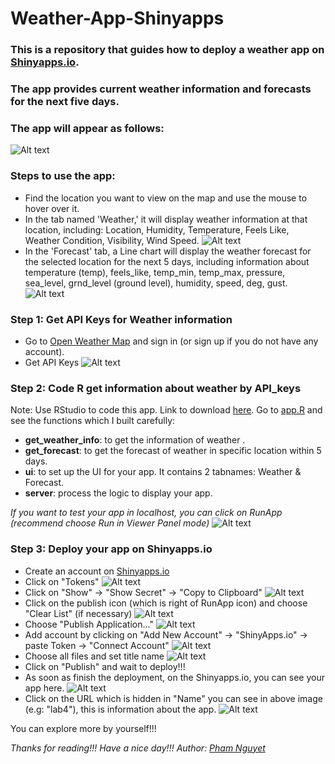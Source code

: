 # Weather-App-Shinyapps

### This is a repository that guides how to deploy a weather app on [Shinyapps.io](https://www.shinyapps.io/). 
### The app provides current weather information and forecasts for the next five days.

### The app will appear as follows:
![Alt text](images//image.png)
### Steps to use the app:
- Find the location you want to view on the map and use the mouse to hover over it.
- In the tab named 'Weather,' it will display weather information at that location, including: Location, Humidity, Temperature, Feels Like, Weather Condition, Visibility, Wind Speed.
![Alt text](images//image1.png)
- In the 'Forecast' tab, a Line chart will display the weather forecast for the selected location for the next 5 days, including information about temperature (temp), feels_like, temp_min, temp_max, pressure, sea_level, grnd_level (ground level), humidity, speed, deg, gust.
![Alt text](images//image2.png)

### Step 1: Get API Keys for Weather information
- Go to [Open Weather Map](https://openweathermap.org/api) and sign in (or sign up if you do not have any account).
- Get API Keys 
![Alt text](images//apikeys_weather_info.png)

### Step 2: Code R get information about weather by API_keys
Note: Use RStudio to code this app. Link to download [here](https://posit.co/download/rstudio-desktop/).
Go to [app.R](app.R) and see the functions which I built carefully:
- **get_weather_info**: to get the information of weather .
- **get_forecast**: to get the forecast of weather in specific location within 5 days.
- **ui**: to set up the UI for your app. It contains 2 tabnames: Weather & Forecast.
- **server**: process the logic to display your app.

*If you want to test your app in localhost, you can click on RunApp (recommend choose Run in Viewer Panel mode)*
![Alt text](images//run_in_viewer_panel.png)

### Step 3: Deploy your app on Shinyapps.io
- Create an account on [Shinyapps.io](https://www.shinyapps.io/)
- Click on "Tokens" 
![Alt text](images//get_token.png)
- Click on "Show" -> "Show Secret" -> "Copy to Clipboard"
![Alt text](images//get_secret.png)
- Click on the publish icon (which is right of RunApp icon) and choose "Clear List" (if necessary)
![Alt text](images//clear_list.png)
- Choose "Publish Application..."
![Alt text](images//publish_application.png)
- Add account by clicking on "Add New Account" -> "ShinyApps.io" -> paste Token -> "Connect Account"
![Alt text](images//connect_shinyapps.png)
- Choose all files and set title name
![Alt text](images//publish.png)
- Click on "Publish" and wait to deploy!!!
- As soon as finish the deployment, on the Shinyapps.io, you can see your app here.
![Alt text](images//deployed_app.png)
- Click on the URL which is hidden in "Name" you can see in above image (e.g: "lab4"), this is information about the app.
![Alt text](images//infor_app.png)

You can explore more by yourself!!!

*Thanks for reading!!! Have a nice day!!!*
*Author: [Pham Nguyet](https://github.com/phamnguyet2003)*